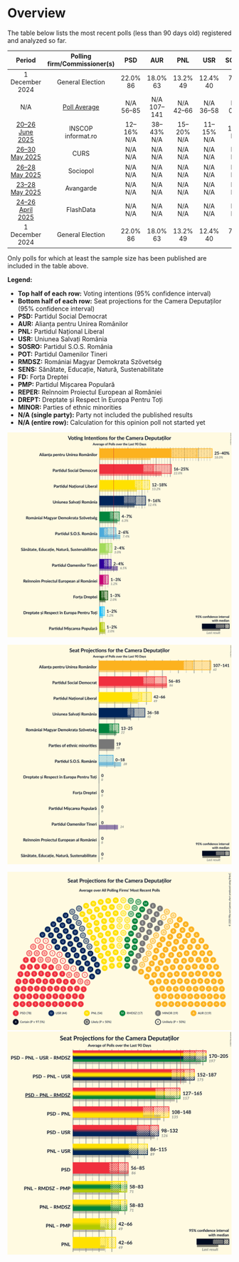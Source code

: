 # Overview

The table below lists the most recent polls (less than 90 days old) registered and analyzed so far.

| Period     | Polling firm/Commissioner(s) | PSD | AUR | PNL | USR | SOSRO | POT | RMDSZ | SENS | FD | PMP | REPER | DREPT | MINOR |
|:----------:|:----------------------------:|:--:|:--:|:--:|:--:|:--:|:--:|:--:|:--:|:--:|:--:|:--:|:--:|:--:|
| 1 December 2024 | General Election | 22.0% <br> 86 | 18.0% <br> 63 | 13.2% <br> 49 | 12.4% <br> 40 | 7.4% <br> 28 | 6.5% <br> 24 | 6.3% <br> 22 | 3.0% <br> 0 | 2.0% <br> 0 | 2.0% <br> 0 | 1.2% <br> 0 | 1.2% <br> 0 | 0.0% <br> 19 |
| N/A | [Poll Average](average.html) | N/A <br> 56–85 | N/A <br> 107–141 | N/A <br> 42–66 | N/A <br> 36–58 | N/A <br> 0–18 | N/A <br> 0 | N/A <br> 13–25 | N/A <br> 0 | N/A <br> 0 | N/A <br> 0 | N/A <br> 0 | N/A <br> 0 | N/A <br> 19 |
| [20–26 June 2025](2025-06-26-INSCOP.html) | INSCOP <br> informat.ro | 12–16% <br> N/A | 38–43% <br> N/A | 15–20% <br> N/A | 11–15% <br> N/A | 1–3% <br> N/A | 3–6% <br> N/A | 4–7% <br> N/A | 2–4% <br> N/A | N/A <br> N/A | N/A <br> N/A | N/A <br> N/A | N/A <br> N/A | N/A <br> N/A |
| [26–30 May 2025](2025-05-30-CURS.html) | CURS | N/A <br> N/A | N/A <br> N/A | N/A <br> N/A | N/A <br> N/A | N/A <br> N/A | N/A <br> N/A | N/A <br> N/A | N/A <br> N/A | N/A <br> N/A | N/A <br> N/A | N/A <br> N/A | N/A <br> N/A | N/A <br> N/A |
| [26–28 May 2025](2025-05-28-Sociopol.html) | Sociopol | N/A <br> N/A | N/A <br> N/A | N/A <br> N/A | N/A <br> N/A | N/A <br> N/A | N/A <br> N/A | N/A <br> N/A | N/A <br> N/A | N/A <br> N/A | N/A <br> N/A | N/A <br> N/A | N/A <br> N/A | N/A <br> N/A |
| [23–28 May 2025](2025-05-28-Avangarde.html) | Avangarde | N/A <br> N/A | N/A <br> N/A | N/A <br> N/A | N/A <br> N/A | N/A <br> N/A | N/A <br> N/A | N/A <br> N/A | N/A <br> N/A | N/A <br> N/A | N/A <br> N/A | N/A <br> N/A | N/A <br> N/A | N/A <br> N/A |
| [24–26 April 2025](2025-04-26-FlashData.html) | FlashData | N/A <br> N/A | N/A <br> N/A | N/A <br> N/A | N/A <br> N/A | N/A <br> N/A | N/A <br> N/A | N/A <br> N/A | N/A <br> N/A | N/A <br> N/A | N/A <br> N/A | N/A <br> N/A | N/A <br> N/A | N/A <br> N/A |
| 1 December 2024 | General Election | 22.0% <br> 86 | 18.0% <br> 63 | 13.2% <br> 49 | 12.4% <br> 40 | 7.4% <br> 28 | 6.5% <br> 24 | 6.3% <br> 22 | 3.0% <br> 0 | 2.0% <br> 0 | 2.0% <br> 0 | 1.2% <br> 0 | 1.2% <br> 0 | 0.0% <br> 19 |

Only polls for which at least the sample size has been published are included in the table above.

**Legend:**
+ **Top half of each row:** Voting intentions (95% confidence interval)
+ **Bottom half of each row:** Seat projections for the Camera Deputaților (95% confidence interval)
+ **PSD:** Partidul Social Democrat
+ **AUR:** Alianța pentru Unirea Românilor
+ **PNL:** Partidul Național Liberal
+ **USR:** Uniunea Salvați România
+ **SOSRO:** Partidul S.O.S. România
+ **POT:** Partidul Oamenilor Tineri
+ **RMDSZ:** Romániai Magyar Demokrata Szövetség
+ **SENS:** Sănătate, Educație, Natură, Sustenabilitate
+ **FD:** Forța Dreptei
+ **PMP:** Partidul Mișcarea Populară
+ **REPER:** Reînnoim Proiectul European al României
+ **DREPT:** Dreptate și Respect în Europa Pentru Toți
+ **MINOR:** Parties of ethnic minorities
+ **N/A (single party):** Party not included the published results
+ **N/A (entire row):** Calculation for this opinion poll not started yet


![Graph with voting intentions not yet produced](average.png "Voting Intentions")

![Graph with seats not yet produced](average-seats.png "Seats")

![Graph with seating plan not yet produced](average-seating-plan.png "Seating Plan")
![Graph with coalitions seats not yet produced](average-coalitions-seats.png "Coalitions Seats")
